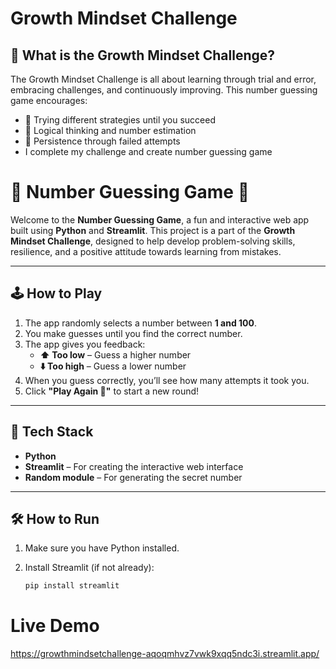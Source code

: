 # Growth Mindset Challenge

## 🚀 What is the Growth Mindset Challenge?

The Growth Mindset Challenge is all about learning through trial and error, embracing challenges, and continuously improving. This number guessing game encourages:
- 🔁 Trying different strategies until you succeed
- 🧠 Logical thinking and number estimation
- 💪 Persistence through failed attempts
- I complete my challenge and create number guessing game

# 🎯 Number Guessing Game 🔢

Welcome to the **Number Guessing Game**, a fun and interactive web app built using **Python** and **Streamlit**. This project is a part of the **Growth Mindset Challenge**, designed to help develop problem-solving skills, resilience, and a positive attitude towards learning from mistakes.

---

## 🕹️ How to Play

1. The app randomly selects a number between **1 and 100**.
2. You make guesses until you find the correct number.
3. The app gives you feedback:
   - **⬆️ Too low** – Guess a higher number
   - **⬇️ Too high** – Guess a lower number
4. When you guess correctly, you’ll see how many attempts it took you.
5. Click **"Play Again 🔄"** to start a new round!

---

## 🧰 Tech Stack

- **Python**
- **Streamlit** – For creating the interactive web interface
- **Random module** – For generating the secret number

---

## 🛠️ How to Run

1. Make sure you have Python installed.
2. Install Streamlit (if not already):

   ```bash
   pip install streamlit

# Live Demo
https://growthmindsetchallenge-aqoqmhvz7vwk9xqq5ndc3i.streamlit.app/
